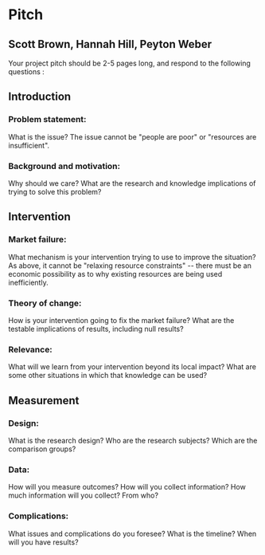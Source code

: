 # Pitch
## Scott Brown, Hannah Hill, Peyton Weber


Your project pitch should be 2-5 pages long, and respond to the following questions :
## Introduction


### Problem statement: 
What is the issue? The issue cannot be "people are poor" or "resources are insufficient".

### Background and motivation: 
Why should we care? What are the research and knowledge implications of trying to solve this problem?


## Intervention
### Market failure: 
What mechanism is your intervention trying to use to improve the situation? As above, it cannot be "relaxing resource constraints" -- there must be an economic possibility as to why existing resources are being used inefficiently.


### Theory of change:
How is your intervention going to fix the market failure? What are the testable implications of results, including null results?


### Relevance: 
What will we learn from your intervention beyond its local impact? What are some other situations in which that knowledge can be used?


## Measurement
### Design:
What is the research design? Who are the research subjects? Which are the comparison groups?


### Data:
How will you measure outcomes? How will you collect information? How much information will you collect? From who?


### Complications:
What issues and complications do you foresee? What is the timeline? When will you have results?
